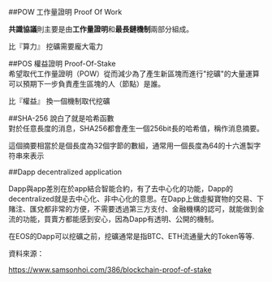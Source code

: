 

##POW 工作量證明 Proof Of Work  

**共識協議**則主要是由**工作量證明**和**最長鏈機制**兩部分組成。

比『算力』 挖礦需要龐大電力


##POS 權益證明 Proof-Of-Stake  
希望取代工作量證明（POW）從而減少為了產生新區塊而進行"挖礦"的大量運算  
可以預期下一步負責產生區塊的人（節點）是誰。

比『權益』 換一個機制取代挖礦

##SHA-256  說白了就是哈希函數  
對於任意長度的消息，SHA256都會產生一個256bit長的哈希值，稱作消息摘要。

這個摘要相當於是個長度為32個字節的數組，通常用一個長度為64的十六進製字符串來表示




##Dapp decentralized application


Dapp與app差別在於app結合智能合約，有了去中心化的功能，Dapp的decentralized就是去中心化、非中心化的意思。在Dapp上做虛擬寶物的交易、下賭注、匯兌都非常的方便，不需要透過第三方支付、金融機構的認可，就能做到金流的功能，買賣方都能感到安心，因為Dapp有透明、公開的機制。

在EOS的Dapp可以挖礦之前，挖礦通常是指BTC、ETH流通量大的Token等等. 



資料來源：  

https://www.samsonhoi.com/386/blockchain-proof-of-stake
